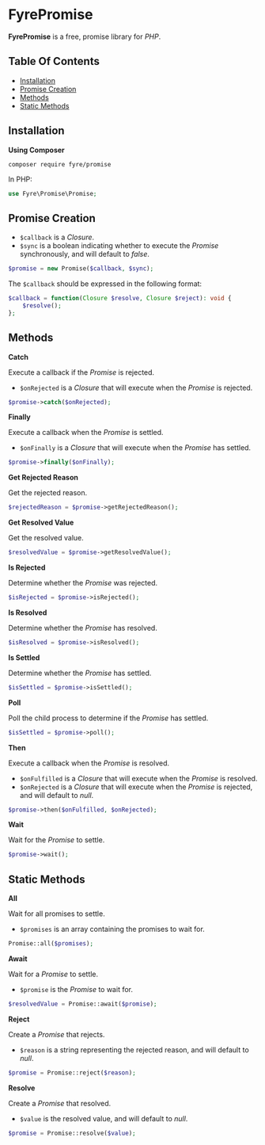 # FyrePromise

**FyrePromise** is a free, promise library for *PHP*.


## Table Of Contents
- [Installation](#installation)
- [Promise Creation](#promise-creation)
- [Methods](#methods)
- [Static Methods](#static-methods)



## Installation

**Using Composer**

```
composer require fyre/promise
```

In PHP:

```php
use Fyre\Promise\Promise;
```


## Promise Creation

- `$callback` is a *Closure*.
- `$sync` is a boolean indicating whether to execute the *Promise* synchronously, and will default to *false*.

```php
$promise = new Promise($callback, $sync);
```

The `$callback` should be expressed in the following format:

```php
$callback = function(Closure $resolve, Closure $reject): void {
    $resolve();
};
```


## Methods

**Catch**

Execute a callback if the *Promise* is rejected.

- `$onRejected` is a *Closure* that will execute when the *Promise* is rejected.

```php
$promise->catch($onRejected);
```

**Finally**

Execute a callback when the *Promise* is settled.

- `$onFinally` is a *Closure* that will execute when the *Promise* has settled.

```php
$promise->finally($onFinally);
```

**Get Rejected Reason**

Get the rejected reason.

```php
$rejectedReason = $promise->getRejectedReason();
```

**Get Resolved Value**

Get the resolved value.

```php
$resolvedValue = $promise->getResolvedValue();
```

**Is Rejected**

Determine whether the *Promise* was rejected.

```php
$isRejected = $promise->isRejected();
```

**Is Resolved**

Determine whether the *Promise* has resolved.

```php
$isResolved = $promise->isResolved();
```

**Is Settled**

Determine whether the *Promise* has settled.

```php
$isSettled = $promise->isSettled();
```

**Poll**

Poll the child process to determine if the *Promise* has settled.

```php
$isSettled = $promise->poll();
```

**Then**

Execute a callback when the *Promise* is resolved.

- `$onFulfilled` is a *Closure* that will execute when the *Promise* is resolved.
- `$onRejected` is a *Closure* that will execute when the *Promise* is rejected, and will default to *null*.

```php
$promise->then($onFulfilled, $onRejected);
```

**Wait**

Wait for the *Promise* to settle.

```php
$promise->wait();
```


## Static Methods

**All**

Wait for all promises to settle.

- `$promises` is an array containing the promises to wait for.

```php
Promise::all($promises);
```

**Await**

Wait for a *Promise* to settle.

- `$promise` is the *Promise* to wait for.

```php
$resolvedValue = Promise::await($promise);
```

**Reject**

Create a *Promise* that rejects.

- `$reason` is a string representing the rejected reason, and will default to *null*.

```php
$promise = Promise::reject($reason);
```

**Resolve**

Create a *Promise* that resolved.

- `$value` is the resolved value, and will default to *null*.

```php
$promise = Promise::resolve($value);
```